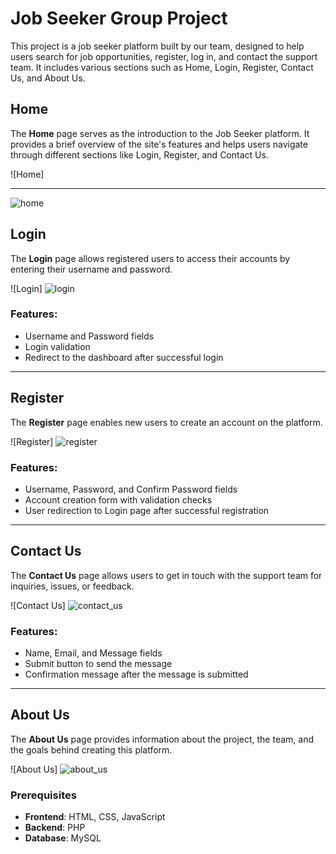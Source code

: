 # Job Seeker Group Project

This project is a job seeker platform built by our team, designed to help users search for job opportunities, register, log in, and contact the support team. It includes various sections such as Home, Login, Register, Contact Us, and About Us.

## Home

The **Home** page serves as the introduction to the Job Seeker platform. It provides a brief overview of the site's features and helps users navigate through different sections like Login, Register, and Contact Us.

![Home]

---
![home](https://github.com/user-attachments/assets/44266572-f098-4638-af5e-7e688b8b761e)

## Login

The **Login** page allows registered users to access their accounts by entering their username and password.

![Login]
![login](https://github.com/user-attachments/assets/164a49b3-3326-4ceb-837a-dfa38613ee12)

### Features:
- Username and Password fields
- Login validation
- Redirect to the dashboard after successful login

---

## Register

The **Register** page enables new users to create an account on the platform.

![Register]
![register](https://github.com/user-attachments/assets/78d973cc-0bb6-4075-9f06-cdbbe39108b8)

### Features:
- Username, Password, and Confirm Password fields
- Account creation form with validation checks
- User redirection to Login page after successful registration

---

## Contact Us

The **Contact Us** page allows users to get in touch with the support team for inquiries, issues, or feedback.

![Contact Us]
![contact_us](https://github.com/user-attachments/assets/6825a6b8-a083-4506-94fa-a11114d60789)

### Features:
- Name, Email, and Message fields
- Submit button to send the message
- Confirmation message after the message is submitted

---

## About Us

The **About Us** page provides information about the project, the team, and the goals behind creating this platform.

![About Us]
![about_us](https://github.com/user-attachments/assets/afd45957-a26c-4095-8ab1-c134c8c24bca)



### Prerequisites
- **Frontend**: HTML, CSS, JavaScript
- **Backend**:  PHP
- **Database**: MySQL 


